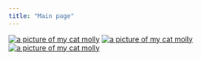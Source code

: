 ```yaml
---
title: "Main page"
---
```


<a class="no-underline-media" href="/aaxx.ee/projects/laboratoire-scénographique---mapp_mtl-x-moment-factory/"><img src="media/783A9839.jpeg" alt="a picture of my cat molly"></a>
<a class="no-underline-media" href=""><img src="media/drapescrowd.jpg" alt="a picture of my cat molly"></a>
<a class="no-underline-media" href=""><img src="media/molly.png" alt="a picture of my cat molly"></a>